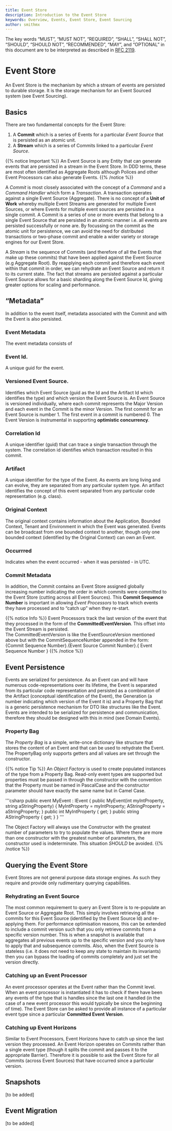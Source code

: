 ```yaml
---
title: Event Store
description: Introduction to the Event Store
keywords: Overview, Events, Event Store, Event Sourcing
author: smithmx
---
```

The key words “MUST”, “MUST NOT”, “REQUIRED”, “SHALL”, “SHALL NOT”, “SHOULD”, “SHOULD NOT”,
“RECOMMENDED”, “MAY”, and “OPTIONAL” in this document are to be interpreted as described in
[RFC 2119](https://tools.ietf.org/html/rfc2119).

# Event Store

An Event Store is the mechanism by which a stream of events are persisted to durable storage.  It is the storage mechanism for an Event Sourced system (see Event Sourcing).

## Basics

There are two fundamental concepts for the Event Store:

1. A **Commit** which is a series of Events for a particular *Event Source* that is persisted as an atomic unit.
2. A **Stream** which is a series of Commits linked to a particular *Event Source*.  

{{% notice Important %}}
An Event Source is any Entity that can generate events that are persisted in a stream in the Event Store.  In DDD terms, these are most often identified as Aggregate Roots although Polices and other Event Processors can also generate Events.
{{% /notice %}}

A *Commit* is most closely associated with the concept of a *Command* and a *Command Handler* which form a *Transaction*.  A transaction operates against a single Event Source (Aggregate).  There is no concept of a **Unit of Work** whereby multiple Event Streams are generated for multiple Event Sources, or where Events for multiple event sources are persisted in a single commit.  A Commit is a series of one or more events that belong to a single Event Source that are persisted in an atomic manner i.e. all events are persisted successfully or none are.  By focussing on the commit as the atomic unit for persistence, we can avoid the need for distributed transactions or two-phase commit and enable a wider variety or storage engines for our Event Store.

A *Stream* is the sequence of Commits (and therefore of all the Events that make up these commits) that have been applied against the Event Source (e.g Aggregate Root).  By reapplying each commit and therefore each event within that commit in order, we can rehydrate an Event Source and return it to its current state.  The fact that streams are persisted against a particular Event Source allows for a basic sharding along the Event Source Id, giving greater options for scaling and performance.

## “Metadata” 

In addition to the event itself, metadata associated with the Commit and with the Event is also persisted.  

### Event Metadata

The event metadata consists of 

### Event Id.  
A unique guid for the event.
### Versioned Event Source.  
Identifies which Event Source (guid as the Id and the Artifact Id which identifies the type) and which version the Event Source is.  An Event Source is versioned individually, where each commit represents the Major Version and each event in the Commit is the minor Version.
The first commit for an Event Source is number 1.  The first event in a commit is numbered 0.
The Event Version is instrumental in supporting **optimistic concurrency**.  
### Correlation Id
A unique identifier (guid) that can trace a single transaction through the system.  The correlation id identifies which transaction resulted in this commit.
### Artifact
A unique identifier for the type of the Event.  As events are long living and can evolve, they are separated from any particular system type.  An artifact identifies the concept of this event separated from any particular code representation (e.g. class).
### Original Context 
The original context contains information about the Application, Bounded Context, Tenant and Environment in which the Event was generated.  Events can be broadcast from one bounded context to another, though only one bounded context (identified by the Original Context) can own an Event.
### Occurrred
Indicates when the event occurred - when it was persisted - in UTC.

### Commit Metadata

In addition, the Commit contains an Event Store assigned globally increasing number indicating the order in which commits were committed to the Event Store (cutting across all Event Sources).  This **Commit Sequence Number** is important in allowing *Event Processors* to track which events they have processed and to “catch up” when they re-start.

{{% notice Info %}}
Event Processors track the last version of the event that they processed in the form of the **CommittedEventVersion**.  This offset into the Event Stream is persisted.  
The CommittedEventVersion is like the EventSourceVersion mentioned above but with the CommitSequenceNumber appended in the form:
{Commit Sequence Number}.{Event Source Commit Number}.{ Event Sequence Number }
{{% /notice %}}


## Event Persistence

Events are serialized for persistence.  As an Event can and will have numerous code-representations over its lifetime, the Event is separated from its particular code representation and persisted as a combination of the Artifact (conceptual identification of the Event), the Generation (a number indicating which version of the Event it is) and a Property Bag that is a generic persistence mechanism for DTO like structures like the Event.  Events are intended to be serialized for persistence and communication, therefore they should be designed with this in mind (see Domain Events).

### Property Bag
The *Property Bag* is a simple, write-once dictionary like structure that stores the content of an Event and that can be used to rehydrate the Event.  The PropertyBag only supports getters and all values are set through the constructor.

{{% notice Tip %}}
An *Object Factory* is used to create populated instances of the type from a Property Bag.  Read-only event types are supported but properties must be passed in through the constructor with the convention that the Property must be named in PascalCase and the constructor parameter should have exactly the same name but in Camel Case.

'''csharp
public event MyEvent : IEvent
{
  public MyEvent(int myIntProperty, string aStringProperty)
  {
    MyIntProperty = myIntProperty;
    AStringProperty = aStringProperty;
  }
  public int MyIntProperty { get; }
  public string AStringProperty { get; }
}
'''

The Object Factory will always use the Constructor with the greatest number of parameters to try to populate the values.  Where there are more than one constructor with the greatest number of parameters, the constructor used is indeterminate.  This situation *SHOULD* be avoided. 
{{% /notice %}}

## Querying the Event Store

Event Stores are not general purpose data storage engines.  As such they require and provide only rudimentary querying capabilities.

### Rehydrating an Event Source

The most common requirement to query an Event Store is to re-populate an Event Source or Aggregate Root.  This simply involves retrieving all the commits for this Event Source (identified by the Event Source Id) and re-applying them.  For performance optimisation reasons, this can be extended to include a commit version such that you only retrieve commits from a specific version number.  This is when a snapshot is available that aggregates all previous events up to the specific version and you only have to apply that and subsequence commits.  Also, when the Event Source is stateless (i.e. it does not need to keep any state to maintain its invariants) then you can bypass the loading of commits completely and just set the version directly.

### Catching up an Event Processor

An event processor operates at the Event rather than the Commit level.  When an event processor is instantiated it has to check if there have been any events of the type that is handles since the last one it handled (in the case of a new event processor this would typically be since the beginning of time).  The Event Store can be asked to provide all instance of a particular event type since a particular **Committed Event Version**.

### Catching up Event Horizons

Similar to Event Processors, Event Horizons have to catch up since the last version they processed.  An Event Horizon operates on Commits rather than a single event type (though it splits the commit and passes it to the appropriate Barrier).  Therefore it is possible to ask the Event Store for all Commits (across Event Sources) that have occurred since a particular version.

## Snapshots

[to be added]


## Event Migration

[to be added]




